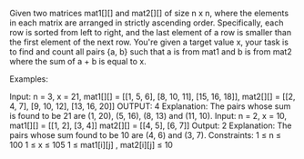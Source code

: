 Given two matrices mat1[][] and mat2[][] of size n x n, where the elements in each matrix are arranged in strictly ascending order. Specifically, each row is sorted from left to right, and the last element of a row is smaller than the first element of the next row.
You're given a target value x, your task is to find and count all pairs {a, b} such that a is from mat1 and b is from mat2 where the sum of a + b is equal to x.

Examples:

Input: n = 3, x = 21,
mat1[][] = [[1, 5, 6], [8, 10, 11], [15, 16, 18]],
mat2[][] = [[2, 4, 7], [9, 10, 12], [13, 16, 20]]
OUTPUT: 4
Explanation: The pairs whose sum is found to be 21 are (1, 20), (5, 16), (8, 13) and (11, 10).
Input: n = 2, x = 10,
mat1[][] = [[1, 2], [3, 4]]
mat2[][] = [[4, 5], [6, 7]]
Output: 2
Explanation: The pairs whose sum found to be 10 are (4, 6) and (3, 7).
Constraints:
1 ≤ n ≤ 100
1 ≤ x ≤ 105
1 ≤ mat1[i][j] , mat2[i][j] ≤ 10